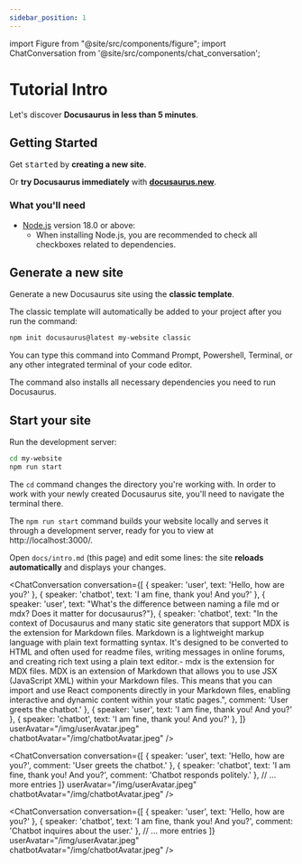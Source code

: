 ```yaml
---
sidebar_position: 1
---
```


import Figure from "@site/src/components/figure";
import ChatConversation from '@site/src/components/chat_conversation';



# Tutorial Intro

Let's discover **Docusaurus in less than 5 minutes**.

## Getting Started

Get <kbd>started</kbd> by **creating a new site**.

Or **try Docusaurus immediately** with **[docusaurus.new](https://docusaurus.new)**.

### What you'll need

- [Node.js](https://nodejs.org/en/download/) version 18.0 or above:
  - When installing Node.js, you are recommended to check all checkboxes related to dependencies.

## Generate a new site

Generate a new Docusaurus site using the **classic template**.

The classic template will automatically be added to your project after you run the command:

```bash
npm init docusaurus@latest my-website classic
```

You can type this command into Command Prompt, Powershell, Terminal, or any other integrated terminal of your code editor.

The command also installs all necessary dependencies you need to run Docusaurus.

## Start your site

Run the development server:

```bash
cd my-website
npm run start
```

The `cd` command changes the directory you're working with. In order to work with your newly created Docusaurus site, you'll need to navigate the terminal there.

The `npm run start` command builds your website locally and serves it through a development server, ready for you to view at http://localhost:3000/.

Open `docs/intro.md` (this page) and edit some lines: the site **reloads automatically** and displays your changes.


<ChatConversation
  conversation={[
    { speaker: 'user', text: 'Hello, how are you?' },
    { speaker: 'chatbot', text: 'I am fine, thank you! And you?' },
    { speaker: 'user', text: "What's the difference between naming a file md or mdx? Does it matter for docusaurus?"},
    { speaker: 'chatbot', text: "In the context of Docusaurus and many static site generators that support MDX is the extension for Markdown files. Markdown is a lightweight markup language with plain text formatting syntax. It's designed to be converted to HTML and often used for readme files, writing messages in online forums, and creating rich text using a plain text editor.- mdx is the extension for MDX files. MDX is an extension of Markdown that allows you to use JSX (JavaScript XML) within your Markdown files. This means that you can import and use React components directly in your Markdown files, enabling interactive and dynamic content within your static pages.", comment: 'User greets the chatbot.'  },
    { speaker: 'user', text: 'I am fine, thank you! And you?' },
    { speaker: 'chatbot', text: 'I am fine, thank you! And you?' },
  ]}
  userAvatar="/img/userAvatar.jpeg"
  chatbotAvatar="/img/chatbotAvatar.jpeg"
/>

<ChatConversation
  conversation={[
    { speaker: 'user', text: 'Hello, how are you?', comment: 'User greets the chatbot.' },
    { speaker: 'chatbot', text: 'I am fine, thank you! And you?', comment: 'Chatbot responds politely.' },
    // ... more entries
  ]}
  userAvatar="/img/userAvatar.jpeg"
  chatbotAvatar="/img/chatbotAvatar.jpeg"
/>


<ChatConversation
  conversation={[
    { speaker: 'user', text: 'Hello, how are you?' },
    { speaker: 'chatbot', text: 'I am fine, thank you! And you?', comment: 'Chatbot inquires about the user.' },
    // ... more entries
  ]}
  userAvatar="/img/userAvatar.jpeg"
  chatbotAvatar="/img/chatbotAvatar.jpeg"
/>

